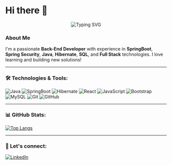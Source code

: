 <h1 align="left">Hi there 👋</h1>

<p align="center">
  <img src="https://readme-typing-svg.demolab.com?font=Fira+Code&size=22&duration=3000&pause=500&center=true&vCenter=true&width=440&lines=I'm+a+developer+<+ ;Coding+with+love;and+tea+/+>" alt="Typing SVG" />
</p>

### About Me
I'm a passionate **Back-End Developer** with experience in **SpringBoot**, **Spring Security**, **Java**, **Hibernate**, **SQL**, and **Full Stack** technologies. I love learning and building new solutions!

---

### 🛠️ Technologies & Tools:

<p align="left">
  <img src="https://img.shields.io/badge/Java-%23ED8B00.svg?style=for-the-badge&logo=java&logoColor=white" alt="Java"/>
  <img src="https://img.shields.io/badge/SpringBoot-%236DB33F.svg?style=for-the-badge&logo=springboot&logoColor=white" alt="SpringBoot"/>
  <img src="https://img.shields.io/badge/Hibernate-%59666C.svg?style=for-the-badge&logo=hibernate&logoColor=white" alt="Hibernate"/>
  <img src="https://img.shields.io/badge/React-%2320232a.svg?style=for-the-badge&logo=react&logoColor=%2361DAFB" alt="React"/>
  <img src="https://img.shields.io/badge/JavaScript-%23F7DF1E.svg?style=for-the-badge&logo=javascript&logoColor=black" alt="JavaScript"/>
  <img src="https://img.shields.io/badge/Bootstrap-%23563D7C.svg?style=for-the-badge&logo=bootstrap&logoColor=white" alt="Bootstrap"/>
  <img src="https://img.shields.io/badge/MySQL-%234479A1.svg?style=for-the-badge&logo=mysql&logoColor=white" alt="MySQL"/>
  <img src="https://img.shields.io/badge/Git-%23F05033.svg?style=for-the-badge&logo=git&logoColor=white" alt="Git"/>
  <img src="https://img.shields.io/badge/GitHub-%23181717.svg?style=for-the-badge&logo=github&logoColor=white" alt="GitHub"/>
</p>

---

### 📊 GitHub Stats:

<p align="center">


  [![Top Langs](https://github-readme-stats.vercel.app/api/top-langs/?username=chaetard&layout=donut)](https://github.com/anuraghazra/github-readme-stats)
</p>

---


### 🚀 Let's connect:

<p align="left">
  <a href="https://www.linkedin.com/in/n0kemm/" target="_blank"><img src="https://img.shields.io/badge/LinkedIn-%230A66C2.svg?style=for-the-badge&logo=linkedin&logoColor=white" alt="LinkedIn"></a>

</p>
